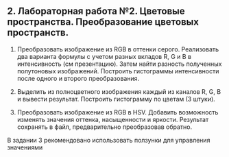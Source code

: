 ## 2. Лабораторная работа №2. Цветовые пространства. Преобразование цветовых пространств.

1) Преобразовать изображение из RGB в оттенки серого. Реализовать два варианта формулы с учетом разных вкладов R, G и B в интенсивность (см презентацию). Затем найти разность полученных полутоновых изображений. Построить гистограммы интенсивности после одного и второго преобразования.

2) Выделить из полноцветного изображения каждый из каналов R, G, B  и вывести результат. Построить гистограмму по цветам (3 штуки).

3) Преобразовать изображение из RGB в HSV. Добавить возможность изменять значения оттенка, насыщенности и яркости. Результат сохранять в файл, предварительно преобразовав обратно.

В задании 3 рекомендовано использовать ползунки для управления значениями  
